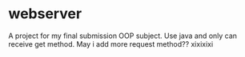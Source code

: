 # webserver

A project for my final submission OOP subject. Use java and only can receive get method. May i add more request method?? xixixixi
